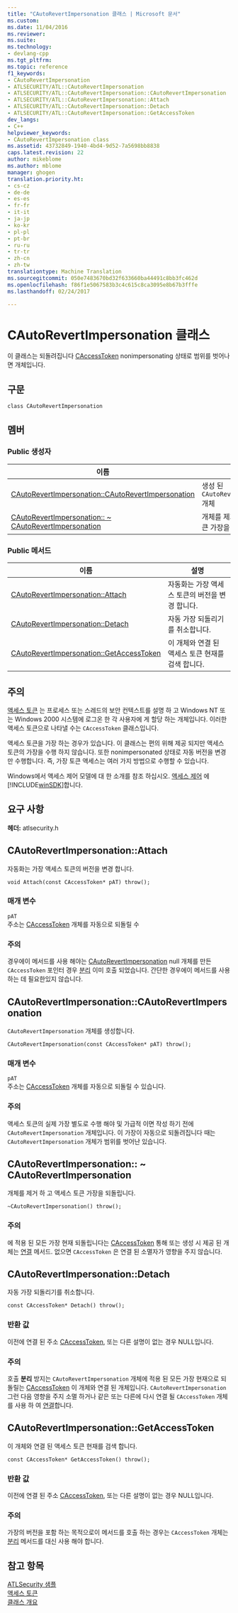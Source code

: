 ```yaml
---
title: "CAutoRevertImpersonation 클래스 | Microsoft 문서"
ms.custom: 
ms.date: 11/04/2016
ms.reviewer: 
ms.suite: 
ms.technology:
- devlang-cpp
ms.tgt_pltfrm: 
ms.topic: reference
f1_keywords:
- CAutoRevertImpersonation
- ATLSECURITY/ATL::CAutoRevertImpersonation
- ATLSECURITY/ATL::CAutoRevertImpersonation::CAutoRevertImpersonation
- ATLSECURITY/ATL::CAutoRevertImpersonation::Attach
- ATLSECURITY/ATL::CAutoRevertImpersonation::Detach
- ATLSECURITY/ATL::CAutoRevertImpersonation::GetAccessToken
dev_langs:
- C++
helpviewer_keywords:
- CAutoRevertImpersonation class
ms.assetid: 43732849-1940-4bd4-9d52-7a5698bb8838
caps.latest.revision: 22
author: mikeblome
ms.author: mblome
manager: ghogen
translation.priority.ht:
- cs-cz
- de-de
- es-es
- fr-fr
- it-it
- ja-jp
- ko-kr
- pl-pl
- pt-br
- ru-ru
- tr-tr
- zh-cn
- zh-tw
translationtype: Machine Translation
ms.sourcegitcommit: 050e7483670bd32f633660ba44491c8bb3fc462d
ms.openlocfilehash: f86f1e5067583b3c4c615c8ca3095e8b67b3fffe
ms.lasthandoff: 02/24/2017

---
```

# <a name="cautorevertimpersonation-class"></a>CAutoRevertImpersonation 클래스
이 클래스는 되돌려집니다 [CAccessToken](../../atl/reference/caccesstoken-class.md) nonimpersonating 상태로 범위를 벗어나면 개체입니다.  
  
## <a name="syntax"></a>구문  
  
```
class CAutoRevertImpersonation
```  
  
## <a name="members"></a>멤버  
  
### <a name="public-constructors"></a>Public 생성자  
  
|이름|설명|  
|----------|-----------------|  
|[CAutoRevertImpersonation::CAutoRevertImpersonation](#cautorevertimpersonation)|생성 된 `CAutoRevertImpersonation` 개체|  
|[CAutoRevertImpersonation:: ~ CAutoRevertImpersonation](#dtor)|개체를 제거 하 고 액세스 토큰 가장을 되돌립니다.|  
  
### <a name="public-methods"></a>Public 메서드  
  
|이름|설명|  
|----------|-----------------|  
|[CAutoRevertImpersonation::Attach](#attach)|자동화는 가장 액세스 토큰의 버전을 변경 합니다.|  
|[CAutoRevertImpersonation::Detach](#detach)|자동 가장 되돌리기를 취소합니다.|  
|[CAutoRevertImpersonation::GetAccessToken](#getaccesstoken)|이 개체와 연결 된 액세스 토큰 현재를 검색 합니다.|  
  
## <a name="remarks"></a>주의  
 [액세스 토큰](http://msdn.microsoft.com/library/windows/desktop/aa374909) 는 프로세스 또는 스레드의 보안 컨텍스트를 설명 하 고 Windows NT 또는 Windows 2000 시스템에 로그온 한 각 사용자에 게 할당 하는 개체입니다. 이러한 액세스 토큰으로 나타낼 수는 `CAccessToken` 클래스입니다.  
  
 액세스 토큰을 가장 하는 경우가 있습니다. 이 클래스는 편의 위해 제공 되지만 액세스 토큰의 가장을 수행 하지 않습니다. 또한 nonimpersonated 상태로 자동 버전을 변경만 수행합니다. 즉, 가장 토큰 액세스는 여러 가지 방법으로 수행할 수 있습니다.  
  
 Windows에서 액세스 제어 모델에 대 한 소개를 참조 하십시오. [액세스 제어](http://msdn.microsoft.com/library/windows/desktop/aa374860) 에 [!INCLUDE[winSDK](../../atl/includes/winsdk_md.md)]합니다.  
  
## <a name="requirements"></a>요구 사항  
 **헤더:** atlsecurity.h  
  
##  <a name="attach"></a>CAutoRevertImpersonation::Attach  
 자동화는 가장 액세스 토큰의 버전을 변경 합니다.  
  
```
void Attach(const CAccessToken* pAT) throw();
```  
  
### <a name="parameters"></a>매개 변수  
 `pAT`  
 주소는 [CAccessToken](../../atl/reference/caccesstoken-class.md) 개체를 자동으로 되돌릴 수  
  
### <a name="remarks"></a>주의  
 경우에이 메서드를 사용 해야는 [CAutoRevertImpersonation](../../atl/reference/cautorevertimpersonation-class.md) null 개체를 만든 `CAccessToken` 포인터 경우 [분리](#detach) 이미 호출 되었습니다. 간단한 경우에이 메서드를 사용 하는 데 필요한있지 않습니다.  
  
##  <a name="cautorevertimpersonation"></a>CAutoRevertImpersonation::CAutoRevertImpersonation  
 `CAutoRevertImpersonation` 개체를 생성합니다.  
  
```
CAutoRevertImpersonation(const CAccessToken* pAT) throw();
```  
  
### <a name="parameters"></a>매개 변수  
 `pAT`  
 주소는 [CAccessToken](../../atl/reference/caccesstoken-class.md) 개체를 자동으로 되돌릴 수 있습니다.  
  
### <a name="remarks"></a>주의  
 액세스 토큰의 실제 가장 별도로 수행 해야 및 가급적 이면 작성 하기 전에 `CAutoRevertImpersonation` 개체입니다. 이 가장이 자동으로 되돌려집니다 때는 `CAutoRevertImpersonation` 개체가 범위를 벗어난 있습니다.  
  
##  <a name="dtor"></a>CAutoRevertImpersonation:: ~ CAutoRevertImpersonation  
 개체를 제거 하 고 액세스 토큰 가장을 되돌립니다.  
  
```
~CAutoRevertImpersonation() throw();
```  
  
### <a name="remarks"></a>주의  
 에 적용 된 모든 가장 현재 되돌립니다는 [CAccessToken](../../atl/reference/caccesstoken-class.md) 통해 또는 생성 시 제공 된 개체는 [연결](#attach) 메서드. 없으면 `CAccessToken` 은 연결 된 소멸자가 영향을 주지 않습니다.  
  
##  <a name="detach"></a>CAutoRevertImpersonation::Detach  
 자동 가장 되돌리기를 취소합니다.  
  
```
const CAccessToken* Detach() throw();
```  
  
### <a name="return-value"></a>반환 값  
 이전에 연결 된 주소 [CAccessToken](../../atl/reference/caccesstoken-class.md), 또는 다른 설명이 없는 경우 NULL입니다.  
  
### <a name="remarks"></a>주의  
 호출 **분리** 방지는 `CAutoRevertImpersonation` 개체에 적용 된 모든 가장 현재으로 되돌릴는 [CAccessToken](../../atl/reference/caccesstoken-class.md) 이 개체와 연결 된 개체입니다. `CAutoRevertImpersonation`그런 다음 영향을 주지 소멸 하거나 같은 또는 다른에 다시 연결 될 `CAccessToken` 개체를 사용 하 여 [연결](#attach)합니다.  
  
##  <a name="getaccesstoken"></a>CAutoRevertImpersonation::GetAccessToken  
 이 개체와 연결 된 액세스 토큰 현재를 검색 합니다.  
  
```
const CAccessToken* GetAccessToken() throw();
```  
  
### <a name="return-value"></a>반환 값  
 이전에 연결 된 주소 [CAccessToken](../../atl/reference/caccesstoken-class.md), 또는 다른 설명이 없는 경우 NULL입니다.  
  
### <a name="remarks"></a>주의  
 가장의 버전을 포함 하는 목적으로이 메서드를 호출 하는 경우는 `CAccessToken` 개체는 [분리](#detach) 메서드를 대신 사용 해야 합니다.  
  
## <a name="see-also"></a>참고 항목  
 [ATLSecurity 샘플](../../visual-cpp-samples.md)   
 [액세스 토큰](http://msdn.microsoft.com/library/windows/desktop/aa374909)   
 [클래스 개요](../../atl/atl-class-overview.md)

